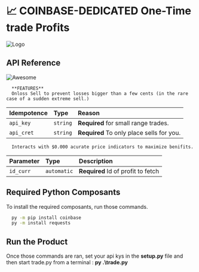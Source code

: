 
# 📈 COINBASE-DEDICATED One-Time trade Profits
![Logo](https://media.discordapp.net/attachments/985242946880282634/1061344185787088996/th5xamgrr6se0x5ro4g612.png)


## API Reference 
![Awesome](https://cdn.jsdelivr.net/gh/sindresorhus/awesome@d7305f38d29fed78fa85652e3a63e154dd8e8829/media/badge.svg)

```http
  **FEATURES**
  Onloss Sell to prevent losses bigger than a few cents (in the rare case of a sudden extreme sell.)
```

| Idempotence | Type     | Reason                |
| :-------- | :------- | :------------------------- |
| `api_key` | `string` | **Required** for small range trades. | **MANDATORY**
| `api_cret` | `string`| **Required** To only place sells for you.|**MANDATORY**

```http
  Interacts with $0.000 acurate price indicators to maximize benifits.
```

| Parameter | Type     | Description                       |
| :-------- | :------- | :-------------------------------- |
| `id_curr`      | `automatic` | **Required** Id of profit to fetch |



## Required Python Composants

To install the required composants, run those commands.

```bash
  py -m pip install coinbase 
  py -m install requests
```
## Run the Product

Once those commands are ran, set your api kys in the **setup.py** file and then start trade.py from a terminal : **py .\trade.py**



